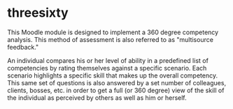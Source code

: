 threesixty
==========

This Moodle module is designed to implement a 360 degree competency analysis. This method of assessment is also referred to as "multisource feedback." 

An individual compares his or her level of ability in a predefined list of competencies by rating themselves against a specific scenario. Each scenario highlights a specific skill that makes up the overall competency. This same set of questions is also answered by a set number of colleagues, clients, bosses, etc. in order to get a full (or 360 degree) view of the skill of the individual as perceived by others as well as him or herself.